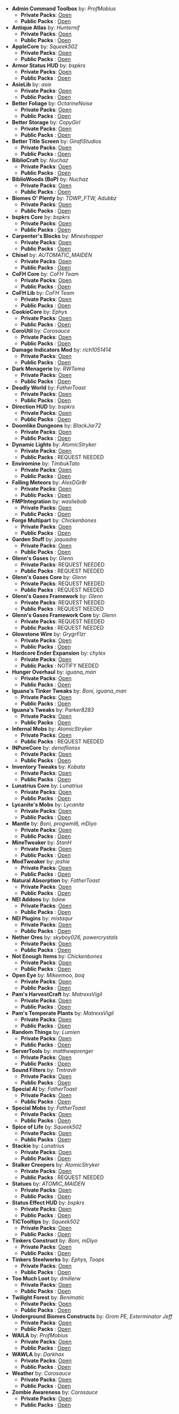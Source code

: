 - **Admin Command Toolbox** by: *ProfMobius*
  - **Private Packs**: [Open](http://1drv.ms/1kbLNMM "FTB Permission Spreadsheet")
  - **Public Packs** : [Open](http://1drv.ms/1kbLNMM "FTB Permission Spreadsheet") 
- **Antique Atlas** by: *Hunternif*
  - **Private Packs**: [Open](http://1drv.ms/1kbLNMM "FTB Permission Spreadsheet")
  - **Public Packs** : [Open](http://1drv.ms/1kbLNMM "FTB Permission Spreadsheet")
- **AppleCore** by: *Squeek502*
  - **Private Packs**: [Open](http://1drv.ms/1kbLNMM "FTB Permission Spreadsheet")
  - **Public Packs** : [Open](http://1drv.ms/1kbLNMM "FTB Permission Spreadsheet") 
- **Armor Status HUD** by: *bspkrs*
  - **Private Packs**: [Open](http://1drv.ms/1kbLNMM "FTB Permission Spreadsheet")
  - **Public Packs** : [Open](http://1drv.ms/1kbLNMM "FTB Permission Spreadsheet")
- **AsieLib** by: *asie*
  - **Private Packs**: [Open](http://1drv.ms/1kbLNMM "FTB Permission Spreadsheet")
  - **Public Packs** : [Open](http://1drv.ms/1kbLNMM "FTB Permission Spreadsheet")
- **Better Foliage** by: *OctarineNoise*
  - **Private Packs**: [Open](http://1drv.ms/1kbLNMM "FTB Permission Spreadsheet")
  - **Public Packs** : [Open](http://1drv.ms/1kbLNMM "FTB Permission Spreadsheet") 
- **Better Storage** by: *CopyGirl*
  - **Private Packs**: [Open](http://1drv.ms/1kbLNMM "FTB Permission Spreadsheet")
  - **Public Packs** : [Open](http://1drv.ms/1kbLNMM "FTB Permission Spreadsheet") 
- **Better Title Screen** by: *GirafiStudios*
  - **Private Packs**: [Open](https://github.com/GirafiStudios/BetterTitleScreen/blob/master/LICENSE)
  - **Public Packs** : [Open](https://github.com/GirafiStudios/BetterTitleScreen/blob/master/LICENSE) 
- **BiblioCraft** by: *Nuchaz*
  - **Private Packs**: [Open](http://1drv.ms/1kbLNMM "FTB Permission Spreadsheet")
  - **Public Packs** : [Open](http://1drv.ms/1kbLNMM "FTB Permission Spreadsheet")
- **BiblioWoods (BoP)** by: *Nuchaz*
  - **Private Packs**: [Open](http://1drv.ms/1kbLNMM "FTB Permission Spreadsheet")
  - **Public Packs** : [Open](http://1drv.ms/1kbLNMM "FTB Permission Spreadsheet")
- **Biomes O' Plenty** by: *TDWP_FTW, Adubbz*
  - **Private Packs**: [Open](http://1drv.ms/1kbLNMM "FTB Permission Spreadsheet")
  - **Public Packs** : [Open](http://1drv.ms/1kbLNMM "FTB Permission Spreadsheet")
- **bspkrs Core** by: *bspkrs*
  - **Private Packs**: [Open](http://1drv.ms/1kbLNMM "FTB Permission Spreadsheet")
  - **Public Packs** : [Open](http://1drv.ms/1kbLNMM "FTB Permission Spreadsheet")
- **Carpenter's Blocks** by: *Mineshopper*
  - **Private Packs**: [Open](http://1drv.ms/1kbLNMM "FTB Permission Spreadsheet")
  - **Public Packs** : [Open](http://1drv.ms/1kbLNMM "FTB Permission Spreadsheet")
- **Chisel** by: *AUTOMATIC_MAIDEN*
  - **Private Packs**: [Open](http://1drv.ms/1kbLNMM "FTB Permission Spreadsheet")
  - **Public Packs** : [Open](http://1drv.ms/1kbLNMM "FTB Permission Spreadsheet")
- **CoFH Core** by: *CoFH Team*
  - **Private Packs**: [Open](http://1drv.ms/1kbLNMM "FTB Permission Spreadsheet")
  - **Public Packs** : [Open](http://1drv.ms/1kbLNMM "FTB Permission Spreadsheet")
- **CoFH Lib** by: *CoFH Team*
  - **Private Packs**: [Open](http://1drv.ms/1kbLNMM "FTB Permission Spreadsheet")
  - **Public Packs** : [Open](http://1drv.ms/1kbLNMM "FTB Permission Spreadsheet")
- **CookieCore** by: *Ephys*
  - **Private Packs**: [Open](http://minecraft.curseforge.com/mc-mods/222908-cookiecore/license "WTFPL")
  - **Public Packs** : [Open](http://minecraft.curseforge.com/mc-mods/222908-cookiecore/license "WTFPL")
- **CoroUtil** by: *Corosauce*
  - **Private Packs**: [Open](http://1drv.ms/1kbLNMM "FTB Permission Spreadsheet")
  - **Public Packs** : [Open](http://1drv.ms/1kbLNMM "FTB Permission Spreadsheet")
- **Damage Indicators Mod** by: *rich1051414*
  - **Private Packs**: [Open](http://1drv.ms/1kbLNMM "FTB Permission Spreadsheet")
  - **Public Packs** : [Open](http://1drv.ms/1kbLNMM "FTB Permission Spreadsheet")
- **Dark Menagerie** by: *RWTema*
  - **Private Packs**: [Open](http://1drv.ms/1kbLNMM "FTB Permission Spreadsheet")
  - **Public Packs** : [Open](http://1drv.ms/1kbLNMM "FTB Permission Spreadsheet")
- **Deadly World** by: *FatherToast*
  - **Private Packs**: [Open](http://1drv.ms/1kbLNMM "FTB Permission Spreadsheet")
  - **Public Packs** : [Open](http://1drv.ms/1kbLNMM "FTB Permission Spreadsheet")
- **Direction HUD** by: *bspkrs*
  - **Private Packs**: [Open](http://1drv.ms/1kbLNMM "FTB Permission Spreadsheet")
  - **Public Packs** : [Open](http://1drv.ms/1kbLNMM "FTB Permission Spreadsheet")
- **Doomlike Dungeons** by: *BlackJar72*
  - **Private Packs**: [Open](http://1drv.ms/1kbLNMM "FTB Permission Spreadsheet")
  - **Public Packs** : [Open](http://1drv.ms/1kbLNMM "FTB Permission Spreadsheet")
- **Dynamic Lights** by: *AtomicStryker*
  - **Private Packs**: [Open](http://1drv.ms/1kbLNMM "FTB Permission Spreadsheet")
  - **Public Packs** : REQUEST NEEDED[]() 
- **Enviromine** by: *TimbukTato*
  - **Private Packs**: [Open](http://1drv.ms/1kbLNMM "FTB Permission Spreadsheet")
  - **Public Packs** : [Open](http://1drv.ms/1kbLNMM "FTB Permission Spreadsheet")
- **Falling Meteors** by: *AlexDGr8r*
  - **Private Packs**: [Open](http://1drv.ms/1kbLNMM "FTB Permission Spreadsheet")
  - **Public Packs** : [Open](http://1drv.ms/1kbLNMM "FTB Permission Spreadsheet")
- **FMPIntegration** by: *wasliebob*
  - **Private Packs**: [Open](http://www.wasliebob.nl/ "WaslieBob's Official Website")
  - **Public Packs** : [Open](http://www.wasliebob.nl/ "WaslieBob's Official Website")
- **Forge Multipart** by: *Chickenbones*
  - **Private Packs**: [Open](http://1drv.ms/1kbLNMM "FTB Permission Spreadsheet")
  - **Public Packs** : [Open](http://1drv.ms/1kbLNMM "FTB Permission Spreadsheet")
- **Garden Stuff** by: *jaquadro*
  - **Private Packs**: [Open](http://1drv.ms/1kbLNMM "FTB Permission Spreadsheet")
  - **Public Packs** : [Open](http://1drv.ms/1kbLNMM "FTB Permission Spreadsheet")
- **Glenn's Gases** by: *Glenn*
  - **Private Packs**: REQUEST NEEDED[]()
  - **Public Packs** : REQUEST NEEDED[]() 
- **Glenn's Gases Core** by: *Glenn*
  - **Private Packs**: REQUEST NEEDED[]()
  - **Public Packs** : REQUEST NEEDED[]() 
- **Glenn's Gases Framework** by: *Glenn*
  - **Private Packs**: REQUEST NEEDED[]()
  - **Public Packs** : REQUEST NEEDED[]() 
- **Glenn's Gases Framework Core** by: *Glenn*
  - **Private Packs**: REQUEST NEEDED[]()
  - **Public Packs** : REQUEST NEEDED[]() 
- **Glowstone Wire** by: *GrygrFlzr*
  - **Private Packs**: [Open](http://www.minecraftforum.net/forums/mapping-and-modding/minecraft-mods/1280347-glowstone-wire-v1-0-2-113 "MCF Thread")
  - **Public Packs** : [Open](http://www.minecraftforum.net/forums/mapping-and-modding/minecraft-mods/1280347-glowstone-wire-v1-0-2-113 "MCF Thread")
- **Hardcore Ender Expansion** by: *chylex*
  - **Private Packs**: [Open](http://1drv.ms/1kbLNMM "FTB Permission Spreadsheet")
  - **Public Packs** : NOTIFY NEEDED[]() 
- **Hunger Overhaul** by: *iguana_man*
  - **Private Packs**: [Open](http://1drv.ms/1kbLNMM "FTB Permission Spreadsheet")
  - **Public Packs** : [Open](http://1drv.ms/1kbLNMM "FTB Permission Spreadsheet")
- **Iguana's Tinker Tweaks** by: *Boni, iguana_man*
  - **Private Packs**: [Open](http://1drv.ms/1kbLNMM "FTB Permission Spreadsheet")
  - **Public Packs** : [Open](http://1drv.ms/1kbLNMM "FTB Permission Spreadsheet")
- **Iguana's Tweaks** by: *Parker8283*
  - **Private Packs**: [Open](https://github.com/Parker8283/IguanaTweaks/blob/master/LICENSE "Public Domain")
  - **Public Packs** : [Open](https://github.com/Parker8283/IguanaTweaks/blob/master/LICENSE "Public Domain") 
- **Infernal Mobs** by: *AtomicStryker*
  - **Private Packs**: [Open](http://1drv.ms/1kbLNMM "FTB Permission Spreadsheet")
  - **Public Packs** : REQUEST NEEDED[]() 
- **INPureCore** by: *denoflionsx*
  - **Private Packs**: [Open](http://1drv.ms/1kbLNMM "FTB Permission Spreadsheet")
  - **Public Packs** : [Open](http://1drv.ms/1kbLNMM "FTB Permission Spreadsheet")
- **Inventory Tweaks** by: *Kobata*
  - **Private Packs**: [Open](http://1drv.ms/1kbLNMM "FTB Permission Spreadsheet")
  - **Public Packs** : [Open](http://1drv.ms/1kbLNMM "FTB Permission Spreadsheet")
- **Lunatrius Core** by: *Lunatrius*
  - **Private Packs**: [Open](http://www.minecraftforum.net/forums/mapping-and-modding/minecraft-mods/1284041-lunatrius-mods "MCF Thread")
  - **Public Packs** : [Open](http://www.minecraftforum.net/forums/mapping-and-modding/minecraft-mods/1284041-lunatrius-mods "MCF Thread")
- **Lycanite's Mobs** by: *Lycanite*
  - **Private Packs**: [Open](http://1drv.ms/1kbLNMM "FTB Permission Spreadsheet")
  - **Public Packs** : [Open](http://1drv.ms/1kbLNMM "FTB Permission Spreadsheet")
- **Mantle** by: *Boni, progwml6, mDiyo*
  - **Private Packs**: [Open](http://1drv.ms/1kbLNMM "FTB Permission Spreadsheet")
  - **Public Packs** : [Open](http://1drv.ms/1kbLNMM "FTB Permission Spreadsheet")
- **MineTweaker** by: *StanH*
  - **Private Packs**: [Open](http://1drv.ms/1kbLNMM "FTB Permission Spreadsheet")
  - **Public Packs** : [Open](http://1drv.ms/1kbLNMM "FTB Permission Spreadsheet")
- **ModTweaker** by: *joshie*
  - **Private Packs**: [Open](http://1drv.ms/1kbLNMM "FTB Permission Spreadsheet")
  - **Public Packs** : [Open](http://1drv.ms/1kbLNMM "FTB Permission Spreadsheet")
- **Natural Absorption** by: *FatherToast*
  - **Private Packs**: [Open](http://1drv.ms/1kbLNMM "FTB Permission Spreadsheet")
  - **Public Packs** : [Open](http://1drv.ms/1kbLNMM "FTB Permission Spreadsheet")
- **NEI Addons** by: *bdew*
  - **Private Packs**: [Open](http://1drv.ms/1kbLNMM "FTB Permission Spreadsheet")
  - **Public Packs** : [Open](http://1drv.ms/1kbLNMM "FTB Permission Spreadsheet")
- **NEI Plugins** by: *mistaqur*
  - **Private Packs**: [Open](http://1drv.ms/1kbLNMM "FTB Permission Spreadsheet")
  - **Public Packs** : [Open](http://1drv.ms/1kbLNMM "FTB Permission Spreadsheet")
- **Nether Ores** by: *skyboy026, powercrystals*
  - **Private Packs**: [Open](http://1drv.ms/1kbLNMM "FTB Permission Spreadsheet")
  - **Public Packs** : [Open](http://1drv.ms/1kbLNMM "FTB Permission Spreadsheet")
- **Not Enough Items** by: *Chickenbones*
  - **Private Packs**: [Open](http://1drv.ms/1kbLNMM "FTB Permission Spreadsheet")
  - **Public Packs** : [Open](http://1drv.ms/1kbLNMM "FTB Permission Spreadsheet")
- **Open Eye** by: *Mikeemoo, boq*
  - **Private Packs**: [Open](http://1drv.ms/1kbLNMM "FTB Permission Spreadsheet")
  - **Public Packs** : [Open](http://1drv.ms/1kbLNMM "FTB Permission Spreadsheet")
- **Pam's HarvestCraft** by: *MatrexsVigil*
  - **Private Packs**: [Open](http://1drv.ms/1kbLNMM "FTB Permission Spreadsheet")
  - **Public Packs** : [Open](http://1drv.ms/1kbLNMM "FTB Permission Spreadsheet")
- **Pam's Temperate Plants** by: *MatrexsVigil*
  - **Private Packs**: [Open](http://1drv.ms/1kbLNMM "FTB Permission Spreadsheet")
  - **Public Packs** : [Open](http://1drv.ms/1kbLNMM "FTB Permission Spreadsheet")
- **Random Things** by: *Lumien*
  - **Private Packs**: [Open](http://1drv.ms/1kbLNMM "FTB Permission Spreadsheet")
  - **Public Packs** : [Open](http://1drv.ms/1kbLNMM "FTB Permission Spreadsheet")
- **ServerTools** by: *matthewprenger*
  - **Private Packs**: [Open](http://1drv.ms/1kbLNMM "FTB Permission Spreadsheet")
  - **Public Packs** : [Open](http://1drv.ms/1kbLNMM "FTB Permission Spreadsheet")
- **Sound Filters** by: *Tmtravlr*
  - **Private Packs**: [Open](http://1drv.ms/1kbLNMM "FTB Permission Spreadsheet")
  - **Public Packs** : [Open](http://1drv.ms/1kbLNMM "FTB Permission Spreadsheet")
- **Special AI** by: *FatherToast*
  - **Private Packs**: [Open](https://dl.dropboxusercontent.com/u/27836116/FTBPermissionsImages/specialmobs.png)
  - **Public Packs** : [Open](https://dl.dropboxusercontent.com/u/27836116/FTBPermissionsImages/specialmobs.png) 
- **Special Mobs** by: *FatherToast*
  - **Private Packs**: [Open](http://1drv.ms/1kbLNMM "FTB Permission Spreadsheet")
  - **Public Packs** : [Open](http://1drv.ms/1kbLNMM "FTB Permission Spreadsheet")
- **Spice of Life** by: *Squeek502*
  - **Private Packs**: [Open](http://1drv.ms/1kbLNMM "FTB Permission Spreadsheet")
  - **Public Packs** : [Open](http://1drv.ms/1kbLNMM "FTB Permission Spreadsheet")
- **Stackie** by: *Lunatrius*
  - **Private Packs**: [Open](http://www.minecraftforum.net/forums/mapping-and-modding/minecraft-mods/1284041-lunatrius-mods "MCF Thread")
  - **Public Packs** : [Open](http://www.minecraftforum.net/forums/mapping-and-modding/minecraft-mods/1284041-lunatrius-mods "MCF Thread")
- **Stalker Creepers** by: *AtomicStryker*
  - **Private Packs**: [Open](https://dl.dropboxusercontent.com/u/27836116/FTBPermissionsImages/infernalmobs.png "AtomicStryker's Permissions")
  - **Public Packs** : REQUEST NEEDED[]() 
- **Statues** by: *ATOMIC_MAIDEN*
  - **Private Packs**: [Open](http://1drv.ms/1kbLNMM "FTB Permission Spreadsheet")
  - **Public Packs** : [Open](http://1drv.ms/1kbLNMM "FTB Permission Spreadsheet")
- **Status Effect HUD** by: *bspkrs*
  - **Private Packs**: [Open](http://1drv.ms/1kbLNMM "FTB Permission Spreadsheet")
  - **Public Packs** : [Open](http://1drv.ms/1kbLNMM "FTB Permission Spreadsheet")
- **TiCTooltips** by: *Squeek502*
  - **Private Packs**: [Open](http://1drv.ms/1kbLNMM "FTB Permission Spreadsheet")
  - **Public Packs** : [Open](http://1drv.ms/1kbLNMM "FTB Permission Spreadsheet")
- **Tinkers Construct** by: *Boni, mDiyo*
  - **Private Packs**: [Open](http://1drv.ms/1kbLNMM "FTB Permission Spreadsheet")
  - **Public Packs** : [Open](http://1drv.ms/1kbLNMM "FTB Permission Spreadsheet")
- **Tinkers Steelworks** by: *Ephys, Toops*
  - **Private Packs**: [Open](http://1drv.ms/1kbLNMM "FTB Permission Spreadsheet")
  - **Public Packs** : [Open](http://1drv.ms/1kbLNMM "FTB Permission Spreadsheet")
- **Too Much Loot** by: *dmillerw*
  - **Private Packs**: [Open](http://1drv.ms/1kbLNMM "FTB Permission Spreadsheet")
  - **Public Packs** : [Open](http://1drv.ms/1kbLNMM "FTB Permission Spreadsheet")
- **Twilight Forest** by: *Benimatic*
  - **Private Packs**: [Open](http://1drv.ms/1kbLNMM "FTB Permission Spreadsheet")
  - **Public Packs** : [Open](http://1drv.ms/1kbLNMM "FTB Permission Spreadsheet")
- **Underground Biomes Constructs** by: *Grom PE, Exterminator Jeff*
  - **Private Packs**: [Open](http://1drv.ms/1kbLNMM "FTB Permission Spreadsheet")
  - **Public Packs** : [Open](http://1drv.ms/1kbLNMM "FTB Permission Spreadsheet")
- **WAILA** by: *ProfMobius*
  - **Private Packs**: [Open](http://1drv.ms/1kbLNMM "FTB Permission Spreadsheet")
  - **Public Packs** : [Open](http://1drv.ms/1kbLNMM "FTB Permission Spreadsheet")
- **WAWLA** by: *Darkhax*
  - **Private Packs**: [Open](http://1drv.ms/1kbLNMM "FTB Permission Spreadsheet")
  - **Public Packs** : [Open](http://1drv.ms/1kbLNMM "FTB Permission Spreadsheet")
- **Weather** by: *Corosauce*
  - **Private Packs**: [Open](https://dl.dropboxusercontent.com/u/27836116/FTBPermissionsImages/zombieawareness.png "Coro's Permission")
  - **Public Packs** : [Open](https://dl.dropboxusercontent.com/u/27836116/FTBPermissionsImages/zombieawareness.png "Coro's Permission") 
- **Zombie Awareness** by: *Corosauce*
  - **Private Packs**: [Open](http://1drv.ms/1kbLNMM "FTB Permission Spreadsheet")
  - **Public Packs** : [Open](http://1drv.ms/1kbLNMM "FTB Permission Spreadsheet")

